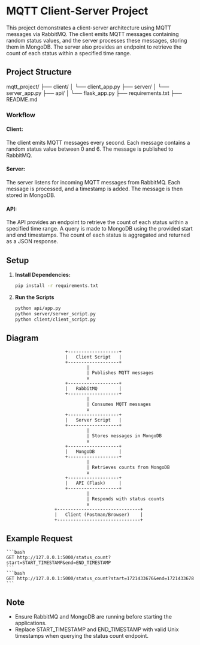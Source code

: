 # MQTT Client-Server Project

This project demonstrates a client-server architecture using MQTT messages via RabbitMQ. The client emits MQTT messages containing random status values, and the server processes these messages, storing them in MongoDB. The server also provides an endpoint to retrieve the count of each status within a specified time range.

## Project Structure

mqtt_project/
├── client/
│ └── client_app.py
├── server/
│ └── server_app.py
├── api/
│ └── flask_app.py
├── requirements.txt
├── README.md

### Workflow
#### Client:

The client emits MQTT messages every second.
Each message contains a random status value between 0 and 6.
The message is published to RabbitMQ.

#### Server:

The server listens for incoming MQTT messages from RabbitMQ.
Each message is processed, and a timestamp is added.
The message is then stored in MongoDB.

#### API:

The API provides an endpoint to retrieve the count of each status within a specified time range.
A query is made to MongoDB using the provided start and end timestamps.
The count of each status is aggregated and returned as a JSON response.


## Setup

1. **Install Dependencies:**

   ```bash
   pip install -r requirements.txt

2. **Run the Scripts**
    ```bash
    python api/app.py
    python server/server_script.py
    python client/client_script.py
## Diagram
                          +-------------------+
                          |   Client Script   |
                          +-------------------+
                                  |
                                  | Publishes MQTT messages
                                  v
                          +-------------------+
                          |   RabbitMQ        |
                          +-------------------+
                                  |
                                  | Consumes MQTT messages
                                  v
                          +-------------------+
                          |   Server Script   |
                          +-------------------+
                                  |
                                  | Stores messages in MongoDB
                                  v
                          +-------------------+
                          |   MongoDB         |
                          +-------------------+
                                  |
                                  | Retrieves counts from MongoDB
                                  v
                          +-------------------+
                          |   API (Flask)     |
                          +-------------------+
                                  |
                                  | Responds with status counts
                                  v
                      +-------------------------------+
                      |   Client (Postman/Browser)    |
                      +-------------------------------+
## Example Request
    ```bash
    GET http://127.0.0.1:5000/status_count?start=START_TIMESTAMP&end=END_TIMESTAMP
    ```
    ```bash
    GET http://127.0.0.1:5000/status_count?start=1721433676&end=1721433678
    ```

## Note
- Ensure RabbitMQ and MongoDB are running before starting the applications.
- Replace START_TIMESTAMP and END_TIMESTAMP with valid Unix timestamps when querying the status count endpoint.